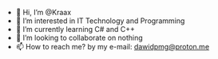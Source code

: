 - 👋 Hi, I’m @Kraax
- 👀 I’m interested in IT Technology and Programming
- 🌱 I’m currently learning C# and C++
- 💞️ I’m looking to collaborate on nothing
- 📫 How to reach me? by my e-mail: dawidpmg@proton.me

<!---
Kraax/Kraax is a ✨ special ✨ repository because its `README.md` (this file) appears on your GitHub profile.
You can click the Preview link to take a look at your changes.
--->
